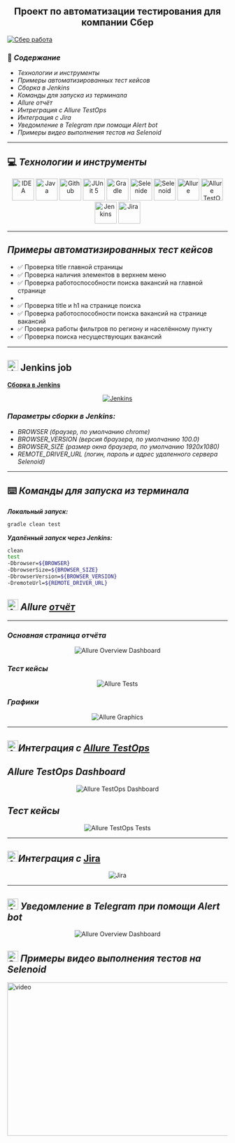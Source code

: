 
<h2 align="center"> Проект по автоматизации тестирования для компании Сбер </h2>
<a href="https://rabota.sber.ru"><img src="./images/logo/sber.png"  alt="Сбер работа"/></a>

### :green_book: *Содержание*
- *Технологии и инструменты*
- *Примеры автоматизированных тест кейсов*
- *Сборка в Jenkins*
- *Команды для запуска из терминала*
- *Allure отчёт*
- *Интреграция с Allure TestOps*
- *Интеграция с Jira*
- *Уведомление в Telegram при помощи Alert bot*
- *Примеры видео выполнения тестов на Selenoid*

____
## :computer: *Технологии и инструменты*

<p align="center">  
<a href="https://www.jetbrains.com/idea/"><img src="images/logo/Intelij_IDEA.svg" width="50" height="50"  alt="IDEA"/></a>  
<a href="https://www.java.com/"><img src="images/logo/Java.svg" width="50" height="50"  alt="Java"/></a>  
<a href="https://github.com/"><img src="images/logo/Github.svg" width="50" height="50"  alt="Github"/></a>  
<a href="https://junit.org/junit5/"><img src="images/logo/JUnit5.svg" width="50" height="50"  alt="JUnit 5"/></a>  
<a href="https://gradle.org/"><img src="images/logo/Gradle.svg" width="50" height="50"  alt="Gradle"/></a>  
<a href="https://selenide.org/"><img src="images/logo/Selenide.svg" width="50" height="50"  alt="Selenide"/></a>  
<a href="https://aerokube.com/selenoid/"><img src="images/logo/Selenoid.svg" width="50" height="50"  alt="Selenoid"/></a>  
<a href="https://github.com/allure-framework/allure2"><img src="images/logo/Allure_Report.svg" width="50" height="50"  alt="Allure"/></a> 
<a href="https://qameta.io/"><img src="images/logo/AllureTestOps.svg" width="50" height="50"  alt="Allure TestOps"/></a>   
<a href="https://www.jenkins.io/"><img src="images/logo/Jenkins.svg" width="50" height="50"  alt="Jenkins"/></a>  
<a href="https://www.atlassian.com/ru/software/jira/"><img src="images/logo/Jira.svg" width="50" height="50"  alt="Jira"/></a>  
</p>

____
## *Примеры автоматизированных тест кейсов*
- :white_check_mark: Проверка title главной страницы
- :white_check_mark: Проверка наличия элементов в верхнем меню
- :white_check_mark: Проверка работоспособности поиска вакансий на главной странице
- 
- :white_check_mark: Проверка title и h1 на странице поиска
- :white_check_mark: Проверка работоспособности поиска вакансий на странице вакансий
- :white_check_mark: Проверка работы фильтров по региону и населённому пункту
- :white_check_mark: Проверка поиска несуществующих вакансий

____
## <img src="images/logo/Jenkins.svg" width="25" height="25"  alt="Jenkins"/></a> Jenkins job
<a target="_blank" href="https://jenkins.autotests.cloud/job/ru.sber.rabota/">**Сборка в Jenkins**</a>
<p align="center">  
<a href="https://jenkins.autotests.cloud/job/ru.sber.rabota/"><img src="images/screenshot/jenkins1.png" alt="Jenkins"/></a>  
</p>

### *Параметры сборки в Jenkins:*

- *BROWSER (браузер, по умолчанию chrome)*
- *BROWSER_VERSION (версия браузера, по умолчанию 100.0)*
- *BROWSER_SIZE (размер окна браузера, по умолчанию 1920x1080)*
- *REMOTE_DRIVER_URL (логин, пароль и адрес удаленного сервера Selenoid)*

____
## :keyboard: *Команды для запуска из терминала*

***Локальный запуск:***
```bash  
gradle clean test
```

***Удалённый запуск через Jenkins:***
```bash  
clean
test
-Dbrowser=${BROWSER}
-DbrowserSize=${BROWSER_SIZE}
-DbrowserVersion=${BROWSER_VERSION}
-DremoteUrl=${REMOTE_DRIVER_URL}
```

## <img src="images/logo/Allure_Report.svg" width="25" height="25"  alt="Allure"/></a> *Allure* <a target="_blank" href="https://jenkins.autotests.cloud/job/ru.sber.rabota/6/allure/">*отчёт*</a>
___

### *Основная страница отчёта*

<p align="center">  
<img title="Allure Overview Dashboard" src="images/screenshot/allure1.png">  
</p>  

### *Тест кейсы*

<p align="center">  
<img title="Allure Tests" src="images/screenshot/allure3-test-cases.png">  
</p>

### *Графики*

  <p align="center">  
<img title="Allure Graphics" src="images/screenshot/allure2-graphs.png">  
</p>

___

## <img src="images/logo/AllureTestOps.svg" width="25" height="25"  alt="Allure"/></a>*Интеграция с* <a target="_blank" href="https://allure.autotests.cloud/project/1668/dashboards">*Allure TestOps*</a>

## *Allure TestOps Dashboard*

<p align="center">  
<img title="Allure TestOps Dashboard" src="images/screenshot/allure4.png">  
</p>  

## *Тест кейсы*

<p align="center">  
<img title="Allure TestOps Tests" src="images/screenshot/allure5.png">  
</p>

___

## <img src="images/logo/Jira.svg" width="25" height="25"  alt="Allure"/></a>*Интеграция с* <a target="_blank" href="https://jira.autotests.cloud/browse/HOMEWORK-427">Jira</a>

<p align="center">  
<img title="Jira" src="images/screenshot/jira.png">  
</p>

____
## <img src="images/logo/Telegram.svg" width="25" height="25"  alt="Allure"/></a> *Уведомление в Telegram при помощи Alert bot*

<p align="center">  
<img title="Allure Overview Dashboard" src="images/screenshot/tg.png">  
</p>


## <img src="images/logo/Selenoid.svg" width="25" height="25"  alt="Selenoid"/></a> *Примеры видео выполнения тестов на Selenoid*



<img title="Selenoid Video" src="images/screenshot/selenoid.gif" width="650" height="350"  alt="video">
